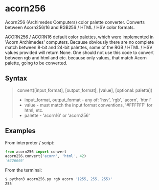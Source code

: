 # acorn256
Acorn256 (Archimedes Computers) color palette converter. Converts between Acorn256/16 and RGB256 / HTML / HSV color formats.

ACORN256 / ACORN16 default color palettes, which were implemented in 'Acorn Archimedes' computers. Because obviously there are no complete match between 8-bit and 24-bit palettes, some of the RGB / HTML / HSV values provided will return None.
One should not use this code to convert between rgb and html and etc. because only values, that match Acorn palette, going to be converted.

## Syntax
> convert([input_format], [output_format], [value], [optional: palette])
>  - input_format, output_format - any of: 'hsv', 'rgb', 'acorn', 'html'
>  - value - must match the input format conventions, '#FFFFFF' for html, etc.
>  - palette - 'acorn16' or 'acorn256'

## Examples
From interpreter / script:
```python
from acorn256 import convert
acorn256.convert('acorn', 'html', 42)
'#226666'
```
From the terminal:
```bash
$ python3 acorn256.py rgb acorn '(255, 255, 255)'
255
```
